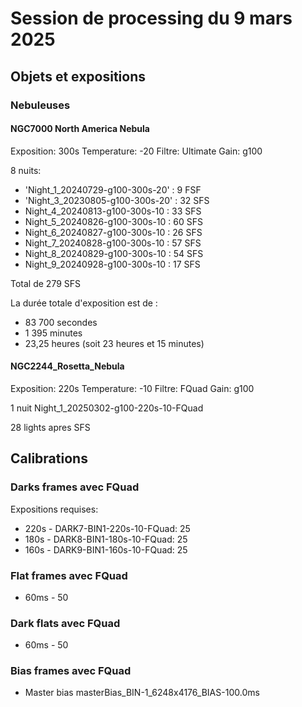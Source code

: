 # Session de processing du 9 mars 2025

## Objets et expositions

### Nebuleuses

#### NGC7000 North America Nebula

Exposition: 300s
Temperature: -20
Filtre: Ultimate
Gain: g100

8 nuits:
- 'Night_1_20240729-g100-300s-20' : 9 FSF
- 'Night_3_20230805-g100-300s-20' : 32 SFS
- Night_4_20240813-g100-300s-10 : 33 SFS
- Night_5_20240826-g100-300s-10 : 60 SFS
- Night_6_20240827-g100-300s-10 : 26 SFS
- Night_7_20240828-g100-300s-10 : 57 SFS
- Night_8_20240829-g100-300s-10 : 54 SFS
- Night_9_20240928-g100-300s-10 : 17 SFS

Total de 279 SFS

La durée totale d'exposition est de :

- 83 700 secondes
- 1 395 minutes
- 23,25 heures (soit 23 heures et 15 minutes)

#### NGC2244_Rosetta_Nebula

Exposition: 220s
Temperature: -10
Filtre: FQuad
Gain: g100

1 nuit Night_1_20250302-g100-220s-10-FQuad

28 lights apres SFS

## Calibrations

### Darks frames avec FQuad

Expositions requises:
- 220s - DARK7-BIN1-220s-10-FQuad: 25
- 180s - DARK8-BIN1-180s-10-FQuad: 25
- 160s - DARK9-BIN1-160s-10-FQuad: 25

### Flat frames avec FQuad

- 60ms - 50

### Dark flats avec FQuad

- 60ms - 50

### Bias frames avec FQuad

- Master bias masterBias_BIN-1_6248x4176_BIAS-100.0ms